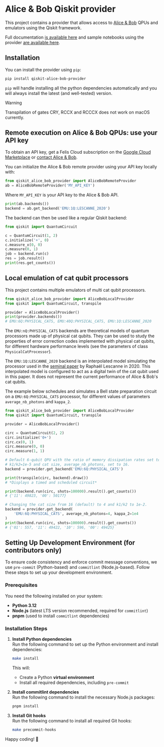 # Alice & Bob Qiskit provider

This project contains a provider that allows access to
[Alice & Bob](https://alice-bob.com/) QPUs and emulators using
the Qiskit framework.

Full documentation
[is available here](https://felis.alice-bob.com/docs/)
and sample notebooks using the provider
[are available here](https://github.com/Alice-Bob-SW/felis/tree/main/samples).

## Installation

You can install the provider using `pip`:

```bash
pip install qiskit-alice-bob-provider
```

`pip` will handle installing all the python dependencies automatically and you
will always install the latest (and well-tested) version.

> [!WARNING]
> Transpilation of gates CRY, RCCX and RCCCX does not work on macOS currently.

## Remote execution on Alice & Bob QPUs: use your API key

To obtain an API key, get a Felis Cloud subscription on the [Google Cloud Marketplace](https://console.cloud.google.com/marketplace/product/cloud-prod-0/felis-cloud) or [contact Alice & Bob](https://alice-bob.com/contact/).

You can initialize the Alice & Bob remote provider using your API key
locally with:

```python
from qiskit_alice_bob_provider import AliceBobRemoteProvider
ab = AliceBobRemoteProvider('MY_API_KEY')
```

Where `MY_API_KEY` is your API key to the Alice & Bob API.

```python
print(ab.backends())
backend = ab.get_backend('EMU:1Q:LESCANNE_2020')
```

The backend can then be used like a regular Qiskit backend:

```python
from qiskit import QuantumCircuit

c = QuantumCircuit(1, 2)
c.initialize('+', 0)
c.measure_x(0, 0)
c.measure(0, 1)
job = backend.run(c)
res = job.result()
print(res.get_counts())
```

## Local emulation of cat qubit processors

This project contains multiple emulators of multi cat qubit processors.

```python
from qiskit_alice_bob_provider import AliceBobLocalProvider
from qiskit import QuantumCircuit, transpile

provider = AliceBobLocalProvider()
print(provider.backends())
# EMU:6Q:PHYSICAL_CATS, EMU:40Q:PHYSICAL_CATS, EMU:1Q:LESCANNE_2020
```

The `EMU:nQ:PHYSICAL_CATS` backends are theoretical models of quantum processors made
up of physical cat qubits.
They can be used to study the properties of error correction codes implemented
with physical cat qubits, for different hardware performance levels
(see the parameters of class `PhysicalCatProcessor`).

The `EMU:1Q:LESCANNE_2020` backend is an interpolated model simulating the processor
used in the [seminal paper](https://arxiv.org/pdf/1907.11729.pdf) by Raphaël
Lescanne in 2020.
This interpolated model is configured to act as a digital twin of the cat qubit
used in this paper.
It does not represent the current performance of Alice & Bob's cat qubits.

The example below schedules and simulates a Bell state preparation circuit on
a `EMU:6Q:PHYSICAL_CATS` processor, for different values of parameters
`average_nb_photons` and `kappa_2`.

```python
from qiskit_alice_bob_provider import AliceBobLocalProvider
from qiskit import QuantumCircuit, transpile

provider = AliceBobLocalProvider()

circ = QuantumCircuit(2, 2)
circ.initialize('0+')
circ.cx(0, 1)
circ.measure(0, 0)
circ.measure(1, 1)

# Default 6-qubit QPU with the ratio of memory dissipation rates set to
# k1/k2=1e-5 and cat size, average_nb_photons, set to 16.
backend = provider.get_backend('EMU:6Q:PHYSICAL_CATS')

print(transpile(circ, backend).draw())
# *Displays a timed and scheduled circuit*

print(backend.run(circ, shots=100000).result().get_counts())
# {'11': 49823, '00': 50177}

# Changing the cat size from 16 (default) to 4 and k1/k2 to 1e-2.
backend = provider.get_backend(
    'EMU:6Q:PHYSICAL_CATS', average_nb_photons=4, kappa_2=1e4
)
print(backend.run(circ, shots=100000).result().get_counts())
# {'01': 557, '11': 49422, '10': 596, '00': 49425}
```

## Setting Up Development Environment (for contributors only)

To ensure code consistency and enforce commit message conventions, we use `pre-commit` (Python-based) and `commitlint` (Node.js-based). Follow these steps to set up your development environment.

### Prerequisites

You need the following installed on your system:

- **Python 3.12**
- **Node.js** (latest LTS version recommended, required for `commitlint`)
- **pnpm** (used to install `commitlint` dependencies)

### Installation Steps

1. **Install Python dependencies**  
   Run the following command to set up the Python environment and install dependencies:

   ```bash
   make install
   ```

   This will:

   - Create a Python **virtual environment**
   - Install all required dependencies, including `pre-commit`

2. **Install commitlint dependencies**  
   Run the following command to install the necessary Node.js packages:

   ```bash
   pnpm install
   ```

3. **Install Git hooks**  
   Run the following command to install all required Git hooks:
   ```bash
   make precommit-hooks
   ```

Happy coding! 🚀
